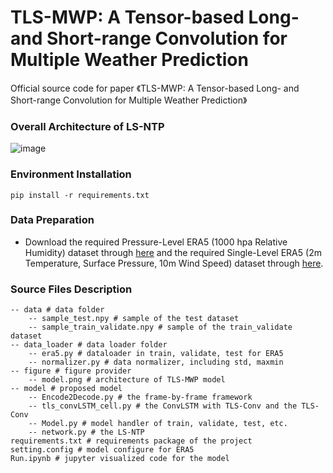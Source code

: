 #  TLS-MWP: A Tensor-based Long- and Short-range Convolution for Multiple Weather Prediction

Official source code for paper 《TLS-MWP: A Tensor-based Long- and Short-range Convolution for Multiple Weather Prediction》
### Overall Architecture of LS-NTP
![image](https://github.com/xuguangning1218/TLS_MWP/blob/master/figure/model.png)

### Environment Installation
```
pip install -r requirements.txt
```  
### Data Preparation 
* Download the required Pressure-Level ERA5 (1000 hpa Relative Humidity) dataset through [here](<https://cds.climate.copernicus.eu/cdsapp/#!/dataset/reanalysis-era5-pressure-levels?tab=overview>  "here") and the required Single-Level ERA5 (2m Temperature, Surface Pressure, 10m Wind Speed) dataset through [here](<https://cds.climate.copernicus.eu/cdsapp#!/dataset/reanalysis-era5-single-levels?tab=overview> "here"). 


###  Source Files Description

```
-- data # data folder
	-- sample_test.npy # sample of the test dataset
	-- sample_train_validate.npy # sample of the train_validate dataset
-- data_loader # data loader folder
	-- era5.py # dataloader in train, validate, test for ERA5
	-- normalizer.py # data normalizer, including std, maxmin
-- figure # figure provider
	-- model.png # architecture of TLS-MWP model 
-- model # proposed model
	-- Encode2Decode.py # the frame-by-frame framework
	-- tls_convLSTM_cell.py # the ConvLSTM with TLS-Conv and the TLS-Conv
	-- Model.py # model handler of train, validate, test, etc.
	-- network.py # the LS-NTP
requirements.txt # requirements package of the project
setting.config # model configure for ERA5
Run.ipynb # jupyter visualized code for the model
```
